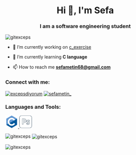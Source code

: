 <h1 align="center">Hi 👋, I'm Sefa</h1>
<h3 align="center">I am a software engineering student</h3>

<p align="left"> <img src="https://komarev.com/ghpvc/?username=gitexceps&label=Profile%20views&color=0e75b6&style=flat" alt="gitexceps" /> </p>

- 🔭 I’m currently working on [c_exercise](https://github.com/giteXceps/c_exercise)

- 🌱 I’m currently learning **C language**

- 📫 How to reach me **sefametin68@gmail.com**

<h3 align="left">Connect with me:</h3>
<p align="left">
<a href="https://twitter.com/excepsdiyorum" target="blank"><img align="center" src="https://raw.githubusercontent.com/rahuldkjain/github-profile-readme-generator/master/src/images/icons/Social/twitter.svg" alt="excepsdiyorum" height="30" width="40" /></a>
<a href="https://instagram.com/sefametin_" target="blank"><img align="center" src="https://raw.githubusercontent.com/rahuldkjain/github-profile-readme-generator/master/src/images/icons/Social/instagram.svg" alt="sefametin_" height="30" width="40" /></a>
</p>

<h3 align="left">Languages and Tools:</h3>
<p align="left"> <a href="https://www.cprogramming.com/" target="_blank" rel="noreferrer"> <img src="https://raw.githubusercontent.com/devicons/devicon/master/icons/c/c-original.svg" alt="c" width="40" height="40"/> </a> <a href="https://www.photoshop.com/en" target="_blank" rel="noreferrer"> <img src="https://raw.githubusercontent.com/devicons/devicon/master/icons/photoshop/photoshop-line.svg" alt="photoshop" width="40" height="40"/> </a> </p>

<p><img align="left" src="https://github-readme-stats.vercel.app/api/top-langs?username=gitexceps&show_icons=true&locale=en&layout=compact" alt="gitexceps" /></p>

<p>&nbsp;<img align="center" src="https://github-readme-stats.vercel.app/api?username=gitexceps&show_icons=true&locale=en" alt="gitexceps" /></p>

<p><img align="center" src="https://github-readme-streak-stats.herokuapp.com/?user=gitexceps&" alt="gitexceps" /></p>

<!---
giteXceps/giteXceps is a ✨ special ✨ repository because its `README.md` (this file) appears on your GitHub profile.
You can click the Preview link to take a look at your changes.
--->
